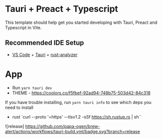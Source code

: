 # Tauri + Preact + Typescript

This template should help get you started developing with Tauri, Preact and Typescript in Vite.

## Recommended IDE Setup

- [VS Code](https://code.visualstudio.com/) + [Tauri](https://marketplace.visualstudio.com/items?itemName=tauri-apps.tauri-vscode) + [rust-analyzer](https://marketplace.visualstudio.com/items?itemName=rust-lang.rust-analyzer)

# App

- Run `yarn tauri dev`
- THEME - https://coolors.co/f5fbef-92ad94-748b75-503d42-84c318

If you have trouble installing, run `yarn tauri info` to see which deps you need to install

- rust `curl --proto '=https' --tlsv1.2 -sSf https://sh.rustup.rs | sh``

![release]
https://github.com/papa-ogen/brew-alert/actions/workflows/tauri-build.yml/badge.svg?branch=release
